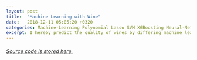 ```yaml
---
layout: post
title:  "Machine Learning with Wine"
date:   2018-12-11 05:05:20 +0320
categories: Machine-Learning Polynomial Lasso SVM XGBoosting Neural-Network 
excerpt: I hereby predict the quality of wines by differing machine learning methods, i.e. Polynomial functions and Non-Parametric Approaches. I only showed the polynomial part in the picture below, but in the essay I compared some state-of-art algorithms, e.g. SVM, Random Forest, and XGBoosting for learning and for good wines. <br> <img src="/assets/img/framework.jpg" height="180" width="470">
---
```


<h6><a href="/assets/work/wine-code.pdf">Source code is stored here.</a></h6>
<object data="/assets/work/Predicting_Wine_Quality.pdf" width="1000" height="1150" type='application/pdf'/>


[jekyll-docs]: https://jekyllrb.com/docs/home
[jekyll-gh]:   https://github.com/jekyll/jekyll
[jekyll-talk]: https://talk.jekyllrb.com/